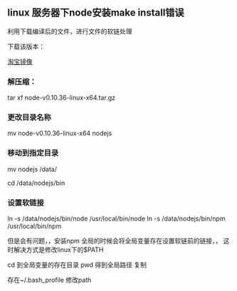 ## linux 服务器下node安装make install错误  

利用下载编译后的文件，进行文件的软链处理

下载该版本：

[淘宝镜像](https://npm.taobao.org/mirrors/node)

### 解压缩：
tar xf node-v0.10.36-linux-x64.tar.gz

### 更改目录名称
mv node-v0.10.36-linux-x64 nodejs

### 移动到指定目录
mv nodejs /data/


cd /data/nodejs/bin


### 设置软链接
ln -s /data/nodejs/bin/node /usr/local/bin/node
ln -s /data/nodejs/bin/npm /usr/local/bin/npm



但是会有问题，，安装npm 全局的时候会将全局变量存在设置软链前的链接，，
这时解决方式是修改linux下的$PATH 

cd 到全局变量的存在目录 pwd 得到全局路径 复制

存在~/.bash_profile   修改path